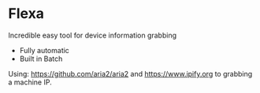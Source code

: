 # Flexa
Incredible easy tool for device information grabbing


- Fully automatic
- Built in Batch

Using:
https://github.com/aria2/aria2
and
https://www.ipify.org
to grabbing a machine IP.

